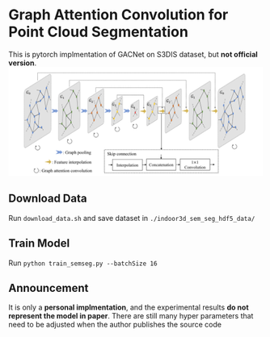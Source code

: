 # Graph Attention Convolution for Point Cloud Segmentation

This is pytorch implmentation of GACNet on S3DIS dataset, but **not official version**.
![](pic.png)

## Download Data
Run `download_data.sh` and save dataset in `./indoor3d_sem_seg_hdf5_data/`

## Train Model
Run `python train_semseg.py --batchSize 16`

## Announcement
It is only a **personal implmentation**, and the experimental results **do not represent the model in paper**. There are still many hyper parameters that need to be adjusted when the author publishes the source code
